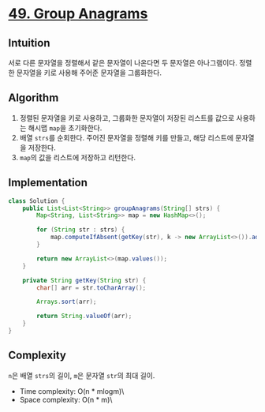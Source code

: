 # [49. Group Anagrams](https://leetcode.com/problems/group-anagrams/)

## Intuition
서로 다른 문자열을 정렬해서 같은 문자열이 나온다면 두 문자열은 아나그램이다.
정렬한 문자열을 키로 사용해 주어준 문자열을 그룹화한다.

## Algorithm
1. 정렬된 문자열을 키로 사용하고, 그룹화한 문자열이 저장된 리스트를 값으로 사용하는 해시맵 `map`을 초기화한다.
2. 배열 `strs`를 순회한다. 주어진 문자열을 정렬해 키를 만들고, 해당 리스트에 문자열을 저장한다.
3. `map`의 값을 리스트에 저장하고 리턴한다.

## Implementation
```java
class Solution {
    public List<List<String>> groupAnagrams(String[] strs) {
        Map<String, List<String>> map = new HashMap<>();

        for (String str : strs) {
            map.computeIfAbsent(getKey(str), k -> new ArrayList<>()).add(str);
        }

        return new ArrayList<>(map.values());
    }

    private String getKey(String str) {
        char[] arr = str.toCharArray();

        Arrays.sort(arr);

        return String.valueOf(arr);
    }
}
```

## Complexity
`n`은 배열 `strs`의 길이, `m`은 문자열 `str`의 최대 길이.
- Time complexity: O(n * mlogm)\
- Space complexity: O(n * m)\
